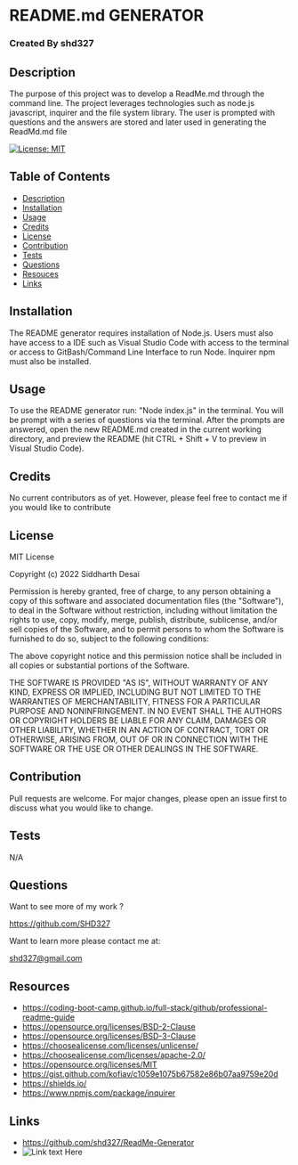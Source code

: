 # README.md GENERATOR
### Created By shd327

## Description
The purpose of this project was to develop a ReadMe.md through the command line. The project leverages technologies such as node.js javascript, inquirer and the file system library. The user is prompted with questions and the answers are stored and later used in generating the ReadMd.md file

[![License: MIT](https://img.shields.io/badge/License-MIT-yellow.svg)](https://opensource.org/licenses/MIT)
## Table of Contents
- [Description](#description)
- [Installation](#installation)
- [Usage](#usage)
- [Credits](#credits)
- [License](#license)
- [Contribution](#contribution)
- [Tests](#tests)
- [Questions](#questions)
- [Resouces](#resources)
- [Links](#links)


## Installation
The README generator requires installation of Node.js. Users must also have access to a IDE such as Visual Studio Code with access to the terminal or access to GitBash/Command Line Interface to run Node. Inquirer npm must also be installed.

## Usage
To use the README generator run: "Node index.js" in the terminal. You will be prompt with a series of questions via the terminal. After the prompts are answered, open the new README.md created in the current working directory, and preview the README (hit CTRL + Shift + V to preview in Visual Studio Code).

## Credits
No current contributors as of yet. However, please feel free to contact me if you would like to contribute

## License
MIT License

Copyright (c) 2022 Siddharth Desai

Permission is hereby granted, free of charge, to any person obtaining a copy
of this software and associated documentation files (the "Software"), to deal
in the Software without restriction, including without limitation the rights
to use, copy, modify, merge, publish, distribute, sublicense, and/or sell
copies of the Software, and to permit persons to whom the Software is
furnished to do so, subject to the following conditions:

The above copyright notice and this permission notice shall be included in all
copies or substantial portions of the Software.

THE SOFTWARE IS PROVIDED "AS IS", WITHOUT WARRANTY OF ANY KIND, EXPRESS OR
IMPLIED, INCLUDING BUT NOT LIMITED TO THE WARRANTIES OF MERCHANTABILITY,
FITNESS FOR A PARTICULAR PURPOSE AND NONINFRINGEMENT. IN NO EVENT SHALL THE
AUTHORS OR COPYRIGHT HOLDERS BE LIABLE FOR ANY CLAIM, DAMAGES OR OTHER
LIABILITY, WHETHER IN AN ACTION OF CONTRACT, TORT OR OTHERWISE, ARISING FROM,
OUT OF OR IN CONNECTION WITH THE SOFTWARE OR THE USE OR OTHER DEALINGS IN THE
SOFTWARE.

## Contribution
Pull requests are welcome. For major changes, please open an issue first to discuss what you would like to change.

## Tests
N/A

## Questions
Want to see more of my work ?

 https://github.com/SHD327

       
Want to learn more please contact me at:

shd327@gmail.com

## Resources
* https://coding-boot-camp.github.io/full-stack/github/professional-readme-guide
* https://opensource.org/licenses/BSD-2-Clause
* https://opensource.org/licenses/BSD-3-Clause
* https://choosealicense.com/licenses/unlicense/
* https://choosealicense.com/licenses/apache-2.0/
* https://opensource.org/licenses/MIT
* https://gist.github.com/kofiav/c1059e1075b67582e86b07aa9759e20d
* https://shields.io/
* https://www.npmjs.com/package/inquirer

## Links
* https://github.com/shd327/ReadMe-Generator
* ![Link text Here]([https://link-url-here.org](https://drive.google.com/file/d/1BN1n_z4VIoOSL-3yFNupHdQfWhZUd63D/view?usp=share_link))


